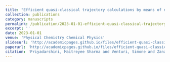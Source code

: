 ```yaml
---
title: "Efficient quasi-classical trajectory calculations by means of neural operator architectures"
collection: publications
category: manuscripts
permalink: /publication/2023-01-01-efficient-quasi-classical-trajectory-calculations-by-means-of-neural-operator-architectures
excerpt: ''
date: 2023-01-01
venue: 'Physical Chemistry Chemical Physics'
slidesurl: 'http://academicpages.github.io/files/efficient-quasi-classical-trajectory-calculations-by-means-of-neural-operator-architectures_slides.pdf'
paperurl: 'http://academicpages.github.io/files/efficient-quasi-classical-trajectory-calculations-by-means-of-neural-operator-architectures.pdf'
citation: 'Priyadarshini, Maitreyee Sharma and Venturi, Simone and Zanardi, Ivan and Panesi, Marco. (2023). &quot;Efficient quasi-classical trajectory calculations by means of neural operator architectures.&quot; <i>Physical Chemistry Chemical Physics</i>.'
---
```

